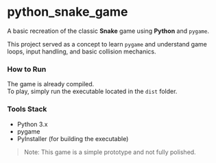 # python_snake_game

A basic recreation of the classic **Snake** game using **Python** and `pygame`.

This project served as a concept to learn `pygame` and understand game loops, input handling, and basic collision mechanics.

### How to Run

The game is already compiled.  
To play, simply run the executable located in the `dist` folder.

### Tools Stack

- Python 3.x  
- pygame  
- PyInstaller (for building the executable)  

> Note: This game is a simple prototype and not fully polished.  
